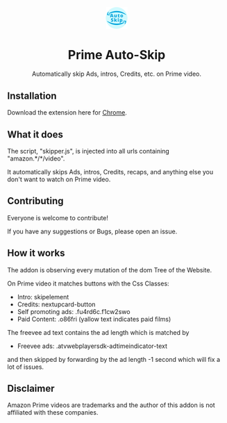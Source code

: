 <div align="center">

<img src="icons/Auto-Skip--400.png" width="10%">

# Prime Auto-Skip

Automatically skip Ads, intros, Credits, etc. on Prime video.

</div>

## Installation

Download the extension here for [Chrome](https://chrome.google.com/webstore/detail/prime-auto-skip/akaimhgappllmlkadblbdknhbfghdgle).

## What it does

The script, "skipper.js", is injected into all urls containing "amazon.\*/\*/video".

It automatically skips Ads, intros, Credits, recaps, and anything else you don't want to watch on Prime video.

## Contributing

Everyone is welcome to contribute!

If you have any suggestions or Bugs, please open an issue.

## How it works

The addon is observing every mutation of the dom Tree of the Website.

On Prime video it matches buttons with the Css Classes:

* Intro: skipelement
* Credits: nextupcard-button
* Self promoting ads: .fu4rd6c.f1cw2swo
* Paid Content: .o86fri (yallow text indicates paid films)
  
The freevee ad text contains the ad length which is matched by 

* Freevee ads: .atvwebplayersdk-adtimeindicator-text

and then skipped by forwarding by the ad length -1 second which will fix a lot of issues.

## Disclaimer

Amazon Prime videos are trademarks and the author of this addon is not affiliated with these companies.
